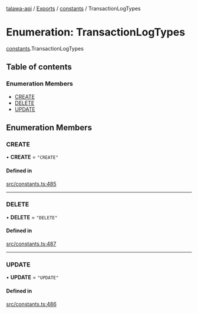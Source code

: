 [talawa-api](../README.md) / [Exports](../modules.md) / [constants](../modules/constants.md) / TransactionLogTypes

# Enumeration: TransactionLogTypes

[constants](../modules/constants.md).TransactionLogTypes

## Table of contents

### Enumeration Members

- [CREATE](constants.TransactionLogTypes.md#create)
- [DELETE](constants.TransactionLogTypes.md#delete)
- [UPDATE](constants.TransactionLogTypes.md#update)

## Enumeration Members

### CREATE

• **CREATE** = ``"CREATE"``

#### Defined in

[src/constants.ts:485](https://github.com/PalisadoesFoundation/talawa-api/blob/3a8a11a/src/constants.ts#L485)

___

### DELETE

• **DELETE** = ``"DELETE"``

#### Defined in

[src/constants.ts:487](https://github.com/PalisadoesFoundation/talawa-api/blob/3a8a11a/src/constants.ts#L487)

___

### UPDATE

• **UPDATE** = ``"UPDATE"``

#### Defined in

[src/constants.ts:486](https://github.com/PalisadoesFoundation/talawa-api/blob/3a8a11a/src/constants.ts#L486)

